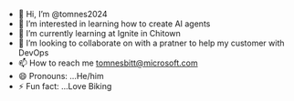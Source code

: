 - 👋 Hi, I’m @tomnes2024
- 👀 I’m interested in learning how to create AI agents
- 🌱 I’m currently learning at Ignite in Chitown
- 💞️ I’m looking to collaborate on with a pratner to help my customer with DevOps
- 📫 How to reach me tomnesbitt@microsoft.com
- 😄 Pronouns: ...He/him
- ⚡ Fun fact: ...Love Biking

<!---
tomnes2024/tomnes2024 is a ✨ special ✨ repository because its `README.md` (this file) appears on your GitHub profile.
You can click the Preview link to take a look at your changes.
--->
